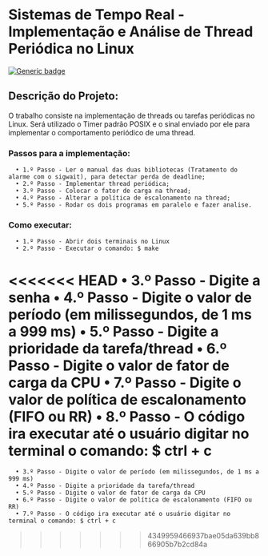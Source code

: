 # **Sistemas de Tempo Real - Implementação e Análise de Thread Periódica no Linux**

[![Generic badge](https://img.shields.io/badge/Status-Finalizado-brightgreen.svg)](https://shields.io/)

## Descrição do Projeto:
O trabalho consiste na implementação de threads ou tarefas periódicas no Linux. Será utilizado o Timer padrão POSIX e o sinal enviado por ele para implementar o comportamento periódico de uma thread. 

### Passos para a implementação:
      • 1.º Passo - Ler o manual das duas bibliotecas (Tratamento do alarme com o sigwait), para detectar perda de deadline;
      • 2.º Passo - Implementar thread periódica;
      • 3.º Passo - Colocar o fator de carga na thread;
      • 4.º Passo - Alterar a política de escalonamento na thread;
      • 5.º Passo - Rodar os dois programas em paralelo e fazer analise.
      
### Como executar:
      • 1.º Passo - Abrir dois terminais no Linux
      • 2.º Passo - Executar o comando: $ make
<<<<<<< HEAD
      • 3.º Passo - Digite a senha
      • 4.º Passo - Digite o valor de período (em milissegundos, de 1 ms a 999 ms)
      • 5.º Passo - Digite a prioridade da tarefa/thread
      • 6.º Passo - Digite o valor de fator de carga da CPU
      • 7.º Passo - Digite o valor de política de escalonamento (FIFO ou RR)
      • 8.º Passo - O código ira executar até o usuário digitar no terminal o comando: $ ctrl + c
=======
      • 3.º Passo - Digite o valor de período (em milissegundos, de 1 ms a 999 ms)
      • 4.º Passo - Digite a prioridade da tarefa/thread
      • 5.º Passo - Digite o valor de fator de carga da CPU
      • 6.º Passo - Digite o valor de política de escalonamento (FIFO ou RR)
      • 7.º Passo - O código ira executar até o usuário digitar no terminal o comando: $ ctrl + c

>>>>>>> 4349959466937bae05da639bb866905b7b2cd84a

